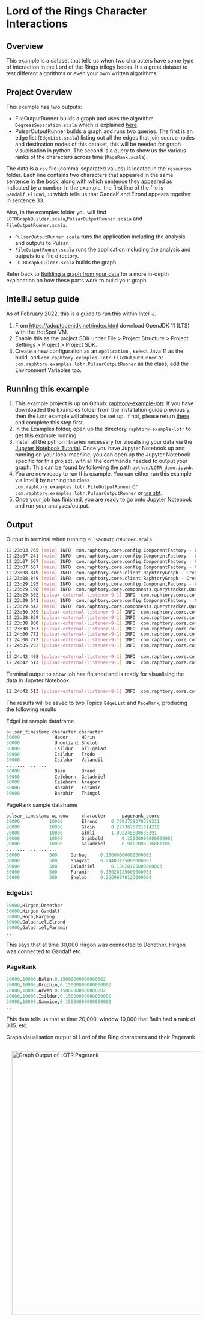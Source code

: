 # Lord of the Rings Character Interactions

## Overview
This example is a dataset that tells us when two characters have some type of interaction in the Lord of the Rings trilogy books. It's a great dataset to test different algorithms or even your own written algorithms.

## Project Overview

This example has two outputs:
* FileOutputRunner builds a graph and uses the algorithm `DegreesSeparation.scala` which is explained [here](../Analysis/LOTR_six_degrees.md). 
* PulsarOutputRunner builds a graph and runs two queries. The first is an edge list (`EdgeList.scala`) listing out all the edges that join source nodes and destination nodes of this dataset, this will be needed for graph visualisation in python. The second is a query to show us the various ranks of the characters across time (`PageRank.scala`). 

The data is a `csv` file (comma-separated values) is located in the `resources` folder. 
Each line contains two characters that appeared in the same sentence in the 
book, along with which sentence they appeared as indicated by a number. 
In the example, the first line of the file is `Gandalf,Elrond,33` which tells
us that Gandalf and Elrond appears together in sentence 33.

Also, in the examples folder you will find `LOTRGraphBuilder.scala`,`PulsarOutputRunner.scala` and `FileOutputRunner.scala`.

* `PulsarOutputRunner.scala` runs the application including the analysis and outputs to Pulsar.
* `FileOutputRunner.scala` runs the application including the analysis and outputs to a file directory.
* `LOTRGraphBuilder.scala` builds the graph.

Refer back to [Building a graph from your data](../Ingestion/sprouter.md) for a more in-depth explanation on how these parts work to build your graph.

## IntelliJ setup guide

As of February 2022, this is a guide to run this within IntelliJ.

1. From https://adoptopenjdk.net/index.html download OpenJDK 11 (LTS) with the HotSpot VM.
2. Enable this as the project SDK under File > Project Structure > Project Settings > Project > Project SDK.
3. Create a new configuration as an `Application` , select Java 11 as the build, and `com.raphtory.examples.lotr.FileOutputRunner` or `com.raphtory.examples.lotr.PulsarOutputRunner` as the class, add the Environment Variables too.

## Running this example

1. This example project is up on Github: [raphtory-example-lotr](https://github.com/Raphtory/Raphtory/tree/master/examples/raphtory-example-lotr). If you have downloaded the Examples folder from the installation guide previously, then the Lotr example will already be set up. If not, please return [there](../Install/installdependencies.md) and complete this step first. 
2. In the Examples folder, open up the directory `raphtory-example-lotr` to get this example running.
3. Install all the python libraries necessary for visualising your data via the [Jupyter Notebook Tutorial](../PythonClient/tutorial_py_raphtory.md). Once you have Jupyter Notebook up and running on your local machine, you can open up the Jupyter Notebook specific for this project, with all the commands needed to output your graph. This can be found by following the path `python/LOTR_demo.ipynb`.
4. You are now ready to run this example. You can either run this example via Intellij by running the class `com.raphtory.examples.lotr.FileOutputRunner` or `com.raphtory.examples.lotr.PulsarOutputRunner` or [via sbt](../Install/installdependencies.md#running-raphtory-via-sbt).
5. Once your job has finished, you are ready to go onto Jupyter Notebook and run your analyses/output.

## Output

Output in terminal when running `PulsarOutputRunner.scala`
```bash
12:23:03.765 [main] INFO  com.raphtory.core.config.ComponentFactory - Creating '2' Partition Managers.
12:23:07.241 [main] INFO  com.raphtory.core.config.ComponentFactory - Creating new Query Manager.
12:23:07.567 [main] INFO  com.raphtory.core.config.ComponentFactory - Creating new Spout 'raphtory_data_raw_887356734'.
12:23:07.567 [main] INFO  com.raphtory.core.config.ComponentFactory - Creating '2' Graph Builders.
12:23:08.849 [main] INFO  com.raphtory.core.client.RaphtoryGraph - Created Graph object with deployment ID 'raphtory_887356734'.
12:23:08.849 [main] INFO  com.raphtory.core.client.RaphtoryGraph - Created Graph Spout topic with name 'raphtory_data_raw_887356734'.
12:23:29.195 [main] INFO  com.raphtory.core.config.ComponentFactory - Creating new Query Progress Tracker for deployment 'raphtory_887356734' and job 'EdgeList_1646310208857' at topic 'raphtory_887356734_EdgeList_1646310208857'.
12:23:29.196 [main] INFO  com.raphtory.core.components.querytracker.QueryProgressTracker - Starting query progress tracker.
12:23:29.302 [pulsar-external-listener-9-1] INFO  com.raphtory.core.components.querymanager.QueryManager - Point Query 'EdgeList_1646310208857' received, your job ID is 'EdgeList_1646310208857'.
12:23:29.541 [main] INFO  com.raphtory.core.config.ComponentFactory - Creating new Query Progress Tracker for deployment 'raphtory_887356734' and job 'PageRank_1646310209197' at topic 'raphtory_887356734_PageRank_1646310209197'.
12:23:29.542 [main] INFO  com.raphtory.core.components.querytracker.QueryProgressTracker - Starting query progress tracker.
12:23:30.959 [pulsar-external-listener-9-1] INFO  com.raphtory.core.components.querymanager.QueryManager - Range Query 'PageRank_1646310209197' received, your job ID is 'PageRank_1646310209197'.
12:23:38.859 [pulsar-external-listener-9-1] INFO  com.raphtory.core.components.querytracker.QueryProgressTracker - Job 'EdgeList_1646310208857': Perspective '30000' finished in 9663 ms.
12:23:38.860 [pulsar-external-listener-9-1] INFO  com.raphtory.core.components.querytracker.QueryProgressTracker - Job EdgeList_1646310208857: Running query, processed 1 perspectives.
12:23:38.953 [pulsar-external-listener-9-1] INFO  com.raphtory.core.components.querytracker.QueryProgressTracker - Job EdgeList_1646310208857: Query completed with 1 perspectives and finished in 9757 ms.
12:24:00.772 [pulsar-external-listener-9-1] INFO  com.raphtory.core.components.querytracker.QueryProgressTracker - Job 'PageRank_1646310209197': Perspective '20000' with window '10000' finished in 31229 ms.
12:24:00.772 [pulsar-external-listener-9-1] INFO  com.raphtory.core.components.querytracker.QueryProgressTracker - Job PageRank_1646310209197: Running query, processed 1 perspectives.
12:24:05.232 [pulsar-external-listener-9-1] INFO  com.raphtory.core.components.querytracker.QueryProgressTracker - Job 'PageRank_1646310209197': Perspective '20000' with window '1000' finished in 4460 ms.
...
12:24:42.408 [pulsar-external-listener-9-1] INFO  com.raphtory.core.components.querytracker.QueryProgressTracker - Job PageRank_1646310209197: Running query, processed 6 perspectives.
12:24:42.513 [pulsar-external-listener-9-1] INFO  com.raphtory.core.components.querytracker.QueryProgressTracker - Job PageRank_1646310209197: Query completed with 6 perspectives and finished in 72970 ms.
```

Terminal output to show job has finished and is ready for visualising the data in Jupyter Notebook
```bash
12:24:42.513 [pulsar-external-listener-9-1] INFO  com.raphtory.core.components.querytracker.QueryProgressTracker - Job PageRank_1646310209197: Query completed with 6 perspectives and finished in 72970 ms.
```

The results will be saved to two Topics `EdgeList` and `PageRank`, producing the following results

EdgeList sample dataframe
```python
pulsar_timestamp character character
30000	          Hador	    Húrin
30000	          Ungoliant Shelob
30000	          Isildur   Gil-galad
30000	          Isildur   Frodo
30000	          Isildur   Valandil
...	...	...	...
30000	          Bain	    Brand
30000	          Celeborn  Galadriel
30000	          Celeborn  Aragorn
30000	          Barahir   Faramir
30000	          Barahir   Thingol
```

PageRank sample dataframe
```python
pulsar_timestamp window     character      pagerank_score
20000	        10000	    Elrond	   0.7093758378329211
20000	        10000	    Glóin	   0.2273675721514219
20000	        10000	    Gimli	   1.092245800535391
20000	        10000	    Grimbold       0.15000000000000002
20000	        10000	    Galadriel      0.9402083216861185
...	...	...	...	...
30000	        500	    Gorbag	   0.15000000000000002
30000	        500	    Shagrat	   0.24403125000000003
30000	        500	    Galadriel      0.18028125000000003
30000	        500	    Faramir	   0.18028125000000003
30000	        500	    Shelob	   0.25690078125000004
```

### EdgeList
```python
30000,Hirgon,Denethor
30000,Hirgon,Gandalf
30000,Horn,Harding
30000,Galadriel,Elrond
30000,Galadriel,Faramir
...
```

This says that at time 30,000 Hirgon was connected to Denethor. 
Hirgon was connected to Gandalf etc. 

### PageRank
```python
20000,10000,Balin,0.15000000000000002
20000,10000,Orophin,0.15000000000000002
20000,10000,Arwen,0.15000000000000002
20000,10000,Isildur,0.15000000000000002
20000,10000,Samwise,0.15000000000000002
...
```

This data tells us that at time 20,000, window 10,000 that Balin had a rank of 0.15. 
etc. 

Graph visualisation output of Lord of the Ring characters and their Pagerank
<p>
 <img src="../_static/lotr_pagerank.png" width="700px" style="padding: 15px" alt="Graph Output of LOTR Pagerank"/>
</p>